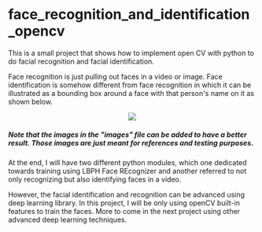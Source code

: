 # face_recognition_and_identification_opencv
This is a small project that shows how to implement open CV with python to do facial recognition and facial identification.

Face recognition is just pulling out faces in a video or image. Face identification is somehow different from face recognition in which it can be illustrated as a bounding box around a face with that person's name on it as shown below.

<p align="center"> 
<img src="https://user-images.githubusercontent.com/46767764/51595258-47349e00-1f31-11e9-9e4d-a01d180ae419.gif">
</p>

##### Note that the images in the "images" file can be added to have a better result. Those images are just meant for references and testing purposes.

At the end, I will have two different python modules, which one dedicated towards training using LBPH Face REcognizer and another referred to not only recognizing but also identifying faces in a video.

However, the facial identification and recognition can be advanced using deep learning library. In this project, I will be only using openCV built-in features to train the faces. More to come in the next project using other advanced deep learning techniques. 
